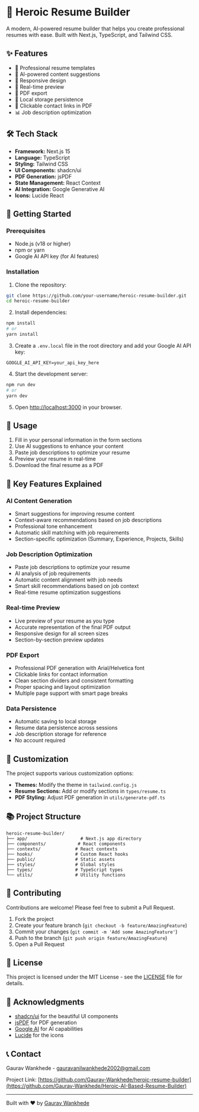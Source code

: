 # 🚀 Heroic Resume Builder

A modern, AI-powered resume builder that helps you create professional resumes with ease. Built with Next.js, TypeScript, and Tailwind CSS.

## ✨ Features

- 📝 Professional resume templates
- 🤖 AI-powered content suggestions
- 📱 Responsive design
- 🎨 Real-time preview
- 📄 PDF export
- 💾 Local storage persistence
- 🔗 Clickable contact links in PDF
- 📊 Job description optimization

## 🛠️ Tech Stack

- **Framework:** Next.js 15
- **Language:** TypeScript
- **Styling:** Tailwind CSS
- **UI Components:** shadcn/ui
- **PDF Generation:** jsPDF
- **State Management:** React Context
- **AI Integration:** Google Generative AI
- **Icons:** Lucide React

## 🚀 Getting Started

### Prerequisites

- Node.js (v18 or higher)
- npm or yarn
- Google AI API key (for AI features)

### Installation

1. Clone the repository:
```bash
git clone https://github.com/your-username/heroic-resume-builder.git
cd heroic-resume-builder
```

2. Install dependencies:
```bash
npm install
# or
yarn install
```

3. Create a `.env.local` file in the root directory and add your Google AI API key:
```env
GOOGLE_AI_API_KEY=your_api_key_here
```

4. Start the development server:
```bash
npm run dev
# or
yarn dev
```

5. Open [http://localhost:3000](http://localhost:3000) in your browser.

## 📝 Usage

1. Fill in your personal information in the form sections
2. Use AI suggestions to enhance your content
3. Paste job descriptions to optimize your resume
4. Preview your resume in real-time
5. Download the final resume as a PDF

## 🎯 Key Features Explained

### AI Content Generation
- Smart suggestions for improving resume content
- Context-aware recommendations based on job descriptions
- Professional tone enhancement
- Automatic skill matching with job requirements
- Section-specific optimization (Summary, Experience, Projects, Skills)

### Job Description Optimization
- Paste job descriptions to optimize your resume
- AI analysis of job requirements
- Automatic content alignment with job needs
- Smart skill recommendations based on job context
- Real-time resume optimization suggestions

### Real-time Preview
- Live preview of your resume as you type
- Accurate representation of the final PDF output
- Responsive design for all screen sizes
- Section-by-section preview updates

### PDF Export
- Professional PDF generation with Arial/Helvetica font
- Clickable links for contact information
- Clean section dividers and consistent formatting
- Proper spacing and layout optimization
- Multiple page support with smart page breaks

### Data Persistence
- Automatic saving to local storage
- Resume data persistence across sessions
- Job description storage for reference
- No account required

## 🔧 Customization

The project supports various customization options:

- **Themes:** Modify the theme in `tailwind.config.js`
- **Resume Sections:** Add or modify sections in `types/resume.ts`
- **PDF Styling:** Adjust PDF generation in `utils/generate-pdf.ts`

## 📚 Project Structure

```
heroic-resume-builder/
├── app/                    # Next.js app directory
├── components/            # React components
├── contexts/             # React contexts
├── hooks/                # Custom React hooks
├── public/               # Static assets
├── styles/               # Global styles
├── types/                # TypeScript types
└── utils/                # Utility functions
```

## 🤝 Contributing

Contributions are welcome! Please feel free to submit a Pull Request.

1. Fork the project
2. Create your feature branch (`git checkout -b feature/AmazingFeature`)
3. Commit your changes (`git commit -m 'Add some AmazingFeature'`)
4. Push to the branch (`git push origin feature/AmazingFeature`)
5. Open a Pull Request

## 📜 License

This project is licensed under the MIT License - see the [LICENSE](LICENSE) file for details.

## 🙏 Acknowledgments

- [shadcn/ui](https://ui.shadcn.com/) for the beautiful UI components
- [jsPDF](https://github.com/parallax/jsPDF) for PDF generation
- [Google AI](https://ai.google.dev/) for AI capabilities
- [Lucide](https://lucide.dev/) for the icons

## 📞 Contact

Gaurav Wankhede - [gauravanilwankhede2002@gmail.com](mailto:gauravanilwankhede2002@gmail.com)

Project Link: [https://github.com/Gaurav-Wankhede/heroic-resume-builder](https://github.com/Gaurav-Wankhede/Heroic-AI-Based-Resume-Builder)

---
Built with ❤️ by [Gaurav Wankhede](https://gaurav-wankhede.vercel.app/)
